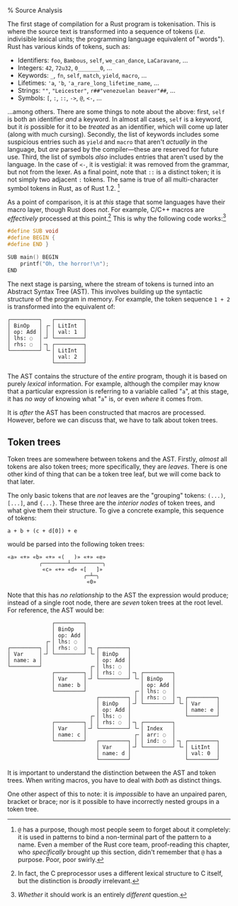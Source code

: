 % Source Analysis

The first stage of compilation for a Rust program is tokenisation.  This is where the source text is transformed into a sequence of tokens (*i.e.* indivisible lexical units; the programming language equivalent of "words").  Rust has various kinds of tokens, such as:

* Identifiers: `foo`, `Bambous`, `self`, `we_can_dance`, `LaCaravane`, …
* Integers: `42`, `72u32`, `0_______0`, …
* Keywords: `_`, `fn`, `self`, `match`, `yield`, `macro`, …
* Lifetimes: `'a`, `'b`, `'a_rare_long_lifetime_name`, …
* Strings: `""`, `"Leicester"`, `r##"venezuelan beaver"##`, …
* Symbols: `[`, `:`, `::`, `->`, `@`, `<-`, …

…among others.  There are some things to note about the above: first, `self` is both an identifier *and* a keyword.  In almost all cases, `self` is a keyword, but it *is* possible for it to be *treated* as an identifier, which will come up later (along with much cursing).  Secondly, the list of keywords includes some suspicious entries such as `yield` and `macro` that aren't *actually* in the language, but *are* parsed by the compiler—these are reserved for future use.  Third, the list of symbols *also* includes entries that aren't used by the language.  In the case of `<-`, it is vestigial: it was removed from the grammar, but not from the lexer.  As a final point, note that `::` is a distinct token; it is not simply two adjacent `:` tokens.  The same is true of all multi-character symbol tokens in Rust, as of Rust 1.2. [^wither-at]

[^wither-at]: `@` has a purpose, though most people seem to forget about it completely: it is used in patterns to bind a non-terminal part of the pattern to a name.  Even a member of the Rust core team, proof-reading this chapter, who *specifically* brought up this section, didn't remember that `@` has a purpose.  Poor, poor swirly.

As a point of comparison, it is at *this* stage that some languages have their macro layer, though Rust does *not*.  For example, C/C++ macros are *effectively* processed at this point.[^lies-damn-lies-cpp]  This is why the following code works:[^cpp-it-seemed-like-a-good-idea-at-the-time]

[^lies-damn-lies-cpp]: In fact, the C preprocessor uses a different lexical structure to C itself, but the distinction is *broadly* irrelevant.

[^cpp-it-seemed-like-a-good-idea-at-the-time]: *Whether* it should work is an entirely *different* question.

```c
#define SUB void
#define BEGIN {
#define END }

SUB main() BEGIN
    printf("Oh, the horror!\n");
END
```

The next stage is parsing, where the stream of tokens is turned into an Abstract Syntax Tree (AST).  This involves building up the syntactic structure of the program in memory.  For example, the token sequence `1 + 2` is transformed into the equivalent of:

```text
┌─────────┐   ┌─────────┐
│ BinOp   │ ┌╴│ LitInt  │
│ op: Add │ │ │ val: 1  │
│ lhs: ◌  │╶┘ └─────────┘
│ rhs: ◌  │╶┐ ┌─────────┐
└─────────┘ └╴│ LitInt  │
              │ val: 2  │
              └─────────┘
```

The AST contains the structure of the *entire* program, though it is based on purely *lexical* information.  For example, although the compiler may know that a particular expression is referring to a variable called "`a`", at this stage, it has *no way* of knowing what "`a`" is, or even *where* it comes from.

It is *after* the AST has been constructed that macros are processed.  However, before we can discuss that, we have to talk about token trees.

## Token trees

Token trees are somewhere between tokens and the AST.  Firstly, *almost* all tokens are also token trees; more specifically, they are *leaves*.  There is one other kind of thing that can be a token tree leaf, but we will come back to that later.

The only basic tokens that are *not* leaves are the "grouping" tokens: `(...)`, `[...]`, and `{...}`.  These three are the *interior nodes* of token trees, and what give them their structure.  To give a concrete example, this sequence of tokens:

```ignore
a + b + (c + d[0]) + e
```

would be parsed into the following token trees:

```text
«a» «+» «b» «+» «(   )» «+» «e»
          ╭────────┴──────────╮
           «c» «+» «d» «[   ]»
                        ╭─┴─╮
                         «0»
```

Note that this has *no relationship* to the AST the expression would produce; instead of a single root node, there are *seven* token trees at the root level.  For reference, the AST would be:

```text
              ┌─────────┐
              │ BinOp   │
              │ op: Add │
            ┌╴│ lhs: ◌  │
┌─────────┐ │ │ rhs: ◌  │╶┐ ┌─────────┐
│ Var     │╶┘ └─────────┘ └╴│ BinOp   │
│ name: a │                 │ op: Add │
└─────────┘               ┌╴│ lhs: ◌  │
              ┌─────────┐ │ │ rhs: ◌  │╶┐ ┌─────────┐
              │ Var     │╶┘ └─────────┘ └╴│ BinOp   │
              │ name: b │                 │ op: Add │
              └─────────┘               ┌╴│ lhs: ◌  │
                            ┌─────────┐ │ │ rhs: ◌  │╶┐ ┌─────────┐
                            │ BinOp   │╶┘ └─────────┘ └╴│ Var     │
                            │ op: Add │                 │ name: e │
                          ┌╴│ lhs: ◌  │                 └─────────┘
              ┌─────────┐ │ │ rhs: ◌  │╶┐ ┌─────────┐
              │ Var     │╶┘ └─────────┘ └╴│ Index   │
              │ name: c │               ┌╴│ arr: ◌  │
              └─────────┘   ┌─────────┐ │ │ ind: ◌  │╶┐ ┌─────────┐
                            │ Var     │╶┘ └─────────┘ └╴│ LitInt  │
                            │ name: d │                 │ val: 0  │
                            └─────────┘                 └─────────┘
```

It is important to understand the distinction between the AST and token trees.  When writing macros, you have to deal with *both* as distinct things.

One other aspect of this to note: it is *impossible* to have an unpaired paren, bracket or brace; nor is it possible to have incorrectly nested groups in a token tree.
